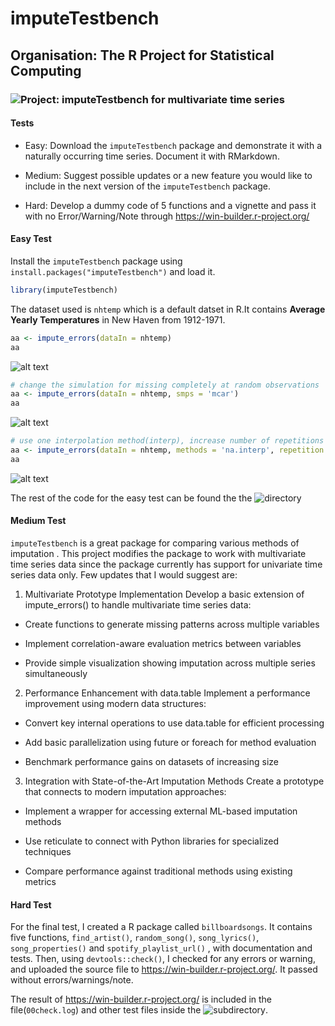 # imputeTestbench

## Organisation: The R Project for Statistical Computing

### ![Project: imputeTestbench for multivariate time series](https://github.com/rstats-gsoc/gsoc2023/wiki/imputeTestbench-for-multivariate-time-series)

#### Tests
- Easy: Download the `imputeTestbench` package and demonstrate it with a naturally occurring time series. Document it with RMarkdown.

- Medium: Suggest possible updates or a new feature you would like to include in the next version of the `imputeTestbench` package.

- Hard: Develop a dummy code of 5 functions and a vignette and pass it with no Error/Warning/Note through <https://win-builder.r-project.org/>
  
#### Easy Test
Install the `imputeTestbench` package using `install.packages("imputeTestbench")` and load it.

``` r
library(imputeTestbench)
```
The dataset used is `nhtemp` which is a default datset in R.It contains **Average Yearly Temperatures** in New Haven from 1912-1971.

```r
aa <- impute_errors(dataIn = nhtemp)
aa
```
![alt text](https://github.com/avinabneogy23/imputeTestbench/blob/main/Easy%20test/index_1.png)
```r
# change the simulation for missing completely at random observations
aa <- impute_errors(dataIn = nhtemp, smps = 'mcar')
aa
```
![alt text](https://github.com/avinabneogy23/imputeTestbench/blob/main/Easy%20test/index_2.png)
```r
# use one interpolation method(interp), increase number of repetitions
aa <- impute_errors(dataIn = nhtemp, methods = 'na.interp', repetition = 100)
aa
```
![alt text](https://github.com/avinabneogy23/imputeTestbench/blob/main/Easy%20test/index_3.png)

The rest of the code for the easy test can be found the the ![directory](https://github.com/avinabneogy23/GSOC-23/tree/main/Easy%20test)

#### Medium Test
`imputeTestbench` is a great package for comparing various methods of imputation . This project modifies the package to work with multivariate time series data since the package currently has support for univariate time series data only. Few updates that I would suggest are:

1. Multivariate Prototype Implementation
Develop a basic extension of impute_errors() to handle multivariate time series data:

- Create functions to generate missing patterns across multiple variables

- Implement correlation-aware evaluation metrics between variables

- Provide simple visualization showing imputation across multiple series simultaneously


2. Performance Enhancement with data.table
Implement a performance improvement using modern data structures:

- Convert key internal operations to use data.table for efficient processing

- Add basic parallelization using future or foreach for method evaluation

- Benchmark performance gains on datasets of increasing size


3. Integration with State-of-the-Art Imputation Methods
Create a prototype that connects to modern imputation approaches:

- Implement a wrapper for accessing external ML-based imputation methods

- Use reticulate to connect with Python libraries for specialized techniques

- Compare performance against traditional methods using existing metrics


#### Hard Test
For the final test, I created a R package called `billboardsongs`. It contains five functions, `find_artist()`, `random_song()`, `song_lyrics()`, `song_properties()` and `spotify_playlist_url()` , with documentation and tests. Then, using `devtools::check()`, I checked for any errors or warning, and uploaded the source file to <https://win-builder.r-project.org/>. It passed without errors/warnings/note.

The result of <https://win-builder.r-project.org/> is included in the file(`00check.log`) and other test files inside the ![subdirectory](https://github.com/avinabneogy23/GSOC-23/tree/main/Hard%20test).


